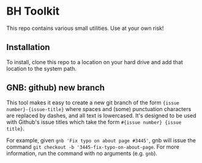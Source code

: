 # BH Toolkit

This repo contains various small utilities. Use at your own risk!

## Installation

To install, clone this repo to a location on your hard drive and add that
location to the system path.

## GNB: github) new branch

This tool makes it easy to create a new git branch of the form
`{issue number}-{issue-title}` where spaces and (some) punctuation characters
are replaced by dashes, and all text is lowercased. It's designed to be used
with Github's issue titles which take the form `#{issue number} {issue title}`.

For example, given `gnb 'Fix typo on about page #3445'`, gnb will issue the
command `git checkout -b '3445-fix-typo-on-about-page`. For more information,
run the command with no arguments (e.g. `gnb`).
